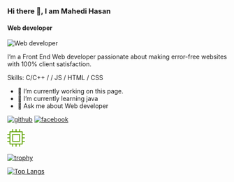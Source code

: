 ### Hi there 👋, I am Mahedi Hasan 
#### Web developer
![Web developer](https://scontent.fdac31-1.fna.fbcdn.net/v/t39.30808-6/356408070_1440104610133591_1177232145419919103_n.jpg?_nc_cat=102&ccb=1-7&_nc_sid=a5f93a&_nc_eui2=AeGZjm7O-XZRSzgxHckLULsDMGmRA77qm-QwaZEDvuqb5Ah3KWIyryX0o3xZM-nY_Q525RPFCdQET5uQH51GEHik&_nc_ohc=x9AoG2JL0asQ7kNvgEkRL9W&_nc_ht=scontent.fdac31-1.fna&_nc_gid=A-N___-TxT-8CHK8iP1Igg7&oh=00_AYBDud6ECzJpGub3m1cgAeN00QQgG5wrXgVT9K0jqlKs5A&oe=670857CA)

I’m a Front End Web developer passionate about making error-free websites with 100% client satisfaction.

Skills: C/C++ /  / JS / HTML / CSS

- 🔭 I’m currently working on this page. 
- 🌱 I’m currently learning java 
- 💬 Ask me about  Web developer 


[<img src='https://cdn.jsdelivr.net/npm/simple-icons@3.0.1/icons/github.svg' alt='github' height='40'>](https://github.com/https://github.com/mahedimt)  [<img src='https://cdn.jsdelivr.net/npm/simple-icons@3.0.1/icons/facebook.svg' alt='facebook' height='40'>](https://www.facebook.com/https://www.facebook.com/mdmehadi.hassan.56679)  

<a href='https://docs.github.com/en/developers'><img src='https://raw.githubusercontent.com/acervenky/animated-github-badges/master/assets/devbadge.gif' width='40' height='40'></a> 

[![trophy](https://github-profile-trophy.vercel.app/?username=https://github.com/mahedimt)](https://github.com/ryo-ma/github-profile-trophy)

[![Top Langs](https://github-readme-stats.vercel.app/api/top-langs/?username=https://github.com/mahedimt)](https://github.com/anuraghazra/github-readme-stats)

